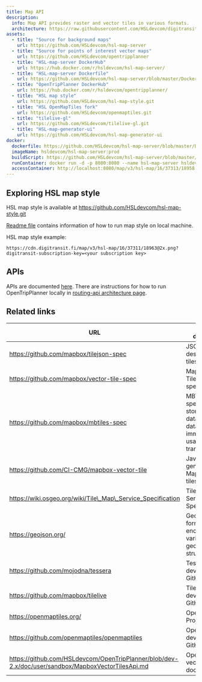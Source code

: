 ```yaml
---
title: Map API
description:
  info: Map API provides raster and vector tiles in various formats.
  architecture: https://raw.githubusercontent.com/HSLdevcom/digitransit-site/master/src/pages/en/developers/architecture/x-apis/3-map-api/architecture.xml
assets:
  - title: "Source for background maps"
    url: https://github.com/HSLdevcom/hsl-map-server
  - title: "Source for points of interest vector maps"
    url: https://github.com/HSLdevcom/opentripplanner
  - title: "HSL-map-server DockerHub"
    url: https://hub.docker.com/r/hsldevcom/hsl-map-server/
  - title: "HSL-map-server Dockerfile"
    url: https://github.com/HSLdevcom/hsl-map-server/blob/master/Dockerfile
  - title: "OpenTripPlanner DockerHub"
    url: https://hub.docker.com/r/hsldevcom/opentripplanner/
  - title: "HSL map style"
    url: https://github.com/HSLdevcom/hsl-map-style.git
  - title: "HSL OpenMapTiles fork"
    url: https://github.com/HSLdevcom/openmaptiles.git
  - title: "tilelive-gl"
    url: https://github.com/HSLdevcom/tilelive-gl.git
  - title: "HSL-map-generator-ui"
    url: https://github.com/HSLdevcom/hsl-map-generator-ui
docker:
  dockerfile: https://github.com/HSLdevcom/hsl-map-server/blob/master/Dockerfile
  imageName: hsldevcom/hsl-map-server:prod
  buildScript: https://github.com/HSLdevcom/hsl-map-server/blob/master/.github/workflows/scripts/build_and_push_image.sh
  runContainer: docker run -d -p 8080:8080 --name hsl-map-server hsldevcom/hsl-map-server
  accessContainer: http://localhost:8080/map/v3/hsl-map/16/37313/18958.png
---
```


## Exploring HSL map style

HSL map style is available at https://github.com/HSLdevcom/hsl-map-style.git

[Readme file](https://github.com/HSLdevcom/hsl-map-style/blob/master/README.md) contains information of how to run map style on local machine.

HSL map style example:

`https://cdn.digitransit.fi/map/v3/hsl-map/16/37311/18963@2x.png?digitransit-subscription-key=<your subscription key>`

## APIs

APIs are documented [here](../../../apis/3-map-api/). There are instructions for how to run OpenTripPlanner locally in [routing-api architecture page](../1-routing-api/).

## Related links

| URL                                                          | Project description                                                                                       |
| ------------------------------------------------------------ | --------------------------------------------------------------------------------------------------------- |
| https://github.com/mapbox/tilejson-spec                      | JSON format for describing map tilesets                                                                   |
| https://github.com/mapbox/vector-tile-spec                   | Mapbox Vector Tile specification                                                                          |
| https://github.com/mapbox/mbtiles-spec                       | MBTiles specification for storing tiled map data in SQLite databases for immediate usage and for transfer |
| https://github.com/CI-CMG/mapbox-vector-tile                 | Java library for generating MapBox vector tiles |
| https://wiki.osgeo.org/wiki/Tile\_Map\_Service_Specification | Tile Map Service Specification                                                                            |
| https://geojson.org/                                         | GeoJSON format for encoding a variety of geographic data structures                                       |
| https://github.com/mojodna/tessera                           | Tessera development on GitHub                                                                             |
| https://github.com/mapbox/tilelive                           | TileLive development on GitHub                                                                            |
| https://openmaptiles.org/                                    | OpenMapTiles Project                                                                                      |
| https://github.com/openmaptiles/openmaptiles                 | OpenMapTiles development on GitHub                                                                        |
| https://github.com/HSLdevcom/OpenTripPlanner/blob/dev-2.x/doc/user/sandbox/MapboxVectorTilesApi.md | OpenTripPlanner vector tile layer documentation                                                                        |
